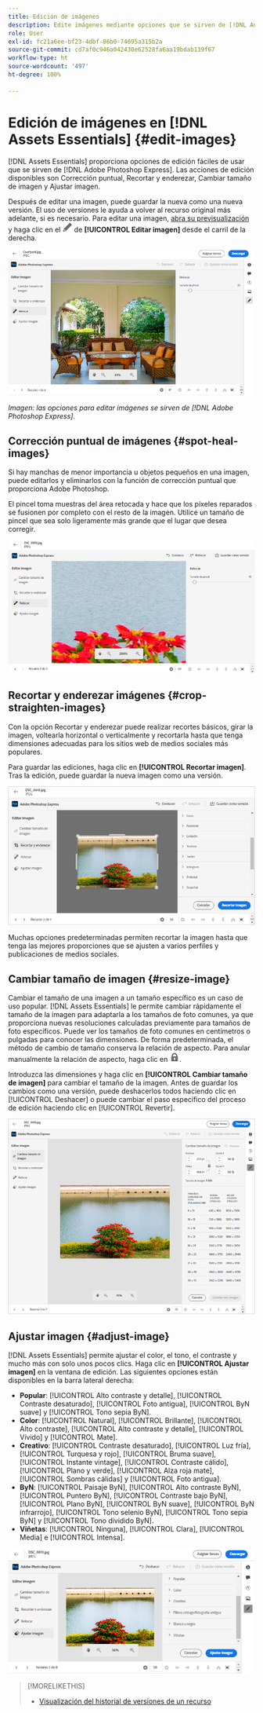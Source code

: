 ```yaml
---
title: Edición de imágenes
description: Edite imágenes mediante opciones que se sirven de [!DNL Adobe Photoshop Express] y guarde imágenes actualizadas como versiones.
role: User
exl-id: fc21a6ee-bf23-4dbf-86b0-74695a315b2a
source-git-commit: cd7af0c946a042430e62528fa6aa19bdab139f67
workflow-type: ht
source-wordcount: '497'
ht-degree: 100%

---
```


# Edición de imágenes en [!DNL Assets Essentials] {#edit-images}

[!DNL Assets Essentials] proporciona opciones de edición fáciles de usar que se sirven de [!DNL Adobe Photoshop Express]. Las acciones de edición disponibles son Corrección puntual, Recortar y enderezar, Cambiar tamaño de imagen y Ajustar imagen.

Después de editar una imagen, puede guardar la nueva como una nueva versión. El uso de versiones le ayuda a volver al recurso original más adelante, si es necesario. Para editar una imagen, [abra su previsualización](/help/navigate-view.md#preview-assets) y haga clic en el ![icono de edición](assets/do-not-localize/edit-icon.png) de **[!UICONTROL Editar imagen]** desde el carril de la derecha.

![Opciones para editar una imagen](assets/edit-image2.png)

*Imagen: las opciones para editar imágenes se sirven de [!DNL Adobe Photoshop Express].*

## Corrección puntual de imágenes {#spot-heal-images}

Si hay manchas de menor importancia u objetos pequeños en una imagen, puede editarlos y eliminarlos con la función de corrección puntual que proporciona Adobe Photoshop.

El pincel toma muestras del área retocada y hace que los píxeles reparados se fusionen por completo con el resto de la imagen. Utilice un tamaño de pincel que sea solo ligeramente más grande que el lugar que desea corregir.

![Opción de edición Corrección puntual](assets/edit-spot-healing.png)

<!-- TBD: See if we should give backlinks to PS docs for these concepts.
For more information about how Spot Healing works in Photoshop, see [retouching and repairing photos](https://helpx.adobe.com/photoshop/using/retouching-repairing-images.html). -->

## Recortar y enderezar imágenes {#crop-straighten-images}

Con la opción Recortar y enderezar puede realizar recortes básicos, girar la imagen, voltearla horizontal o verticalmente y recortarla hasta que tenga dimensiones adecuadas para los sitios web de medios sociales más populares.

Para guardar las ediciones, haga clic en **[!UICONTROL Recortar imagen]**. Tras la edición, puede guardar la nueva imagen como una versión.

![Opción para recortar y enderezar](assets/edit-crop-straighten.png)

Muchas opciones predeterminadas permiten recortar la imagen hasta que tenga las mejores proporciones que se ajusten a varios perfiles y publicaciones de medios sociales.

## Cambiar tamaño de imagen {#resize-image}

Cambiar el tamaño de una imagen a un tamaño específico es un caso de uso popular. [!DNL Assets Essentials] le permite cambiar rápidamente el tamaño de la imagen para adaptarla a los tamaños de foto comunes, ya que proporciona nuevas resoluciones calculadas previamente para tamaños de foto específicos. Puede ver los tamaños de foto comunes en centímetros o pulgadas para conocer las dimensiones. De forma predeterminada, el método de cambio de tamaño conserva la relación de aspecto. Para anular manualmente la relación de aspecto, haga clic en ![](assets/do-not-localize/lock-closed-icon.png).

Introduzca las dimensiones y haga clic en **[!UICONTROL Cambiar tamaño de imagen]** para cambiar el tamaño de la imagen. Antes de guardar los cambios como una versión, puede deshacerlos todos haciendo clic en [!UICONTROL Deshacer] o puede cambiar el paso específico del proceso de edición haciendo clic en [!UICONTROL Revertir].

![Opciones al cambiar el tamaño de una imagen](assets/resize-image.png)

## Ajustar imagen {#adjust-image}

[!DNL Assets Essentials] permite ajustar el color, el tono, el contraste y mucho más con solo unos pocos clics. Haga clic en **[!UICONTROL Ajustar imagen]** en la ventana de edición. Las siguientes opciones están disponibles en la barra lateral derecha:

* **Popular**: [!UICONTROL Alto contraste y detalle], [!UICONTROL Contraste desaturado], [!UICONTROL Foto antigua], [!UICONTROL ByN suave] y [!UICONTROL Tono sepia ByN].
* **Color**: [!UICONTROL Natural], [!UICONTROL Brillante], [!UICONTROL Alto contraste], [!UICONTROL Alto contraste y detalle], [!UICONTROL Vívido] y [!UICONTROL Mate].
* **Creativo**: [!UICONTROL Contraste desaturado], [!UICONTROL Luz fría], [!UICONTROL Turquesa y rojo], [!UICONTROL Bruma suave], [!UICONTROL Instante vintage], [!UICONTROL Contraste cálido], [!UICONTROL Plano y verde], [!UICONTROL Alza roja mate], [!UICONTROL Sombras cálidas] y [!UICONTROL Foto antigua].
* **ByN**: [!UICONTROL Paisaje ByN], [!UICONTROL Alto contraste ByN], [!UICONTROL Puntero ByN], [!UICONTROL Contraste bajo ByN], [!UICONTROL Plano ByN], [!UICONTROL ByN suave], [!UICONTROL ByN infrarrojo], [!UICONTROL Tono selenio ByN], [!UICONTROL Tono sepia ByN] y [!UICONTROL Tono dividido ByN].
* **Viñetas**: [!UICONTROL Ninguna], [!UICONTROL Clara], [!UICONTROL Media] e [!UICONTROL Intensa].

![Ajustar imagen al editar](assets/adjust-image.png)

<!--
TBD: Insert a video of the available social media options.
-->

>[!MORELIKETHIS]
>
>* [Visualización del historial de versiones de un recurso](/help/navigate-view.md)

